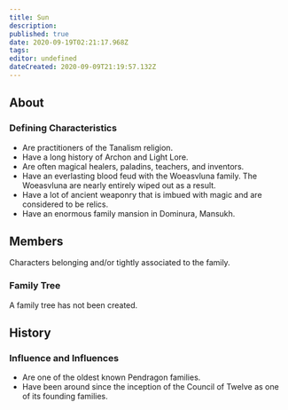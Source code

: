 ```yaml
---
title: Sun
description: 
published: true
date: 2020-09-19T02:21:17.968Z
tags: 
editor: undefined
dateCreated: 2020-09-09T21:19:57.132Z
---
```


## About

### Defining Characteristics

- Are practitioners of the Tanalism religion.
- Have a long history of Archon and Light Lore.
- Are often magical healers, paladins, teachers, and inventors.
- Have an everlasting blood feud with the Woeasvluna family. The Woeasvluna are nearly entirely wiped out as a result.
- Have a lot of ancient weaponry that is imbued with magic and are considered to be relics.
- Have an enormous family mansion in Dominura, Mansukh.

## Members

Characters belonging and/or tightly associated to the family.

### Family Tree

A family tree has not been created.

## History

### Influence and Influences

- Are one of the oldest known Pendragon families.
- Have been around since the inception of the Council of Twelve as one of its founding families.

